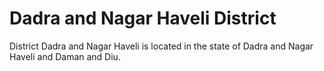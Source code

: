 # Dadra and Nagar Haveli District

District Dadra and Nagar Haveli is located in the state of Dadra and Nagar Haveli and Daman and Diu.
